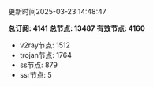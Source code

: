 更新时间2025-03-23 14:48:47

**总订阅: 4141**
**总节点: 13487**
**有效节点: 4160**
- v2ray节点: 1512
- trojan节点: 1764
- ss节点: 879
- ssr节点: 5
